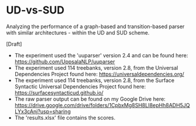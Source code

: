 # UD-vs-SUD
Analyzing the performance of a graph-based and transition-based parser with similar architectures - within the UD and SUD scheme.


[Draft]
- The experiment used the 'uuparser' version 2.4 and can be found here: https://github.com/UppsalaNLP/uuparser
- The experiment used 114 treebanks, version 2.8, from the Universal Dependencies Project found here: https://universaldependencies.org/
- The experiment used 114 treebanks, version 2.8, from the Surface Syntactic Universal Dependencies Project found here: https://surfacesyntacticud.github.io/
- The raw parser output can be found on my Google Drive here: https://drive.google.com/drive/folders/1CpbxMg8SH8LI8epHh8ADH5JQLYx3cAnj?usp=sharing
- The 'results.xlsx' file contains the scores.
